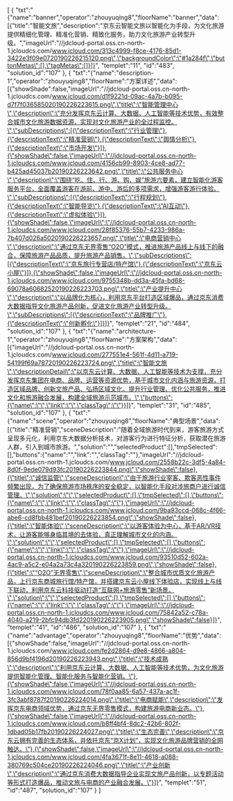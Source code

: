[
	{
		"txt":"{\"name\":\"banner\",\"operator\":\"zhouyuqing8\",\"floorName\":\"banner\",\"data\":[{\"title\":\"智能文旅\",\"description\":\"京东云智能文旅以智能化为手段，为文化旅游提供精细化管理、精准化营销、精致化服务，助力文化旅游产业转型升级。\",\"imageUrl\":\"//jdcloud-portal.oss.cn-north-1.jcloudcs.com/www.jcloud.com/313c4999-f8ce-4176-85d1-3422e3f09e0720190226215120.png\",\"backgroundColor\":\"#1a284f\",\"buttonMetas\":[],\"tagMetas\":[]}]}",
		"templet":"11",
		"id":"483",
		"solution_id":"107"
	},
	{
		"txt":"{\"name\":\"description-1\",\"operator\":\"zhouyuqing8\",\"floorName\":\"方案详述\",\"data\":[{\"showShade\":false,\"imageUrl\":\"//jdcloud-portal.oss.cn-north-1.jcloudcs.com/www.jcloud.com/d1f9221d-09ac-4a7b-b095-d7f7f036585020190226223615.png\",\"title\":\"智能管理中心\",\"description\":\"充分发挥京东云计算、大数据、人工智能等技术优势，有效整合城市文化旅游数据资源，实现对文化旅游产业的全过程监控。\",\"subDescriptions\":[{\"descriptionText\":\"行业管理\"},{\"descriptionText\":\"精准营销\"},{\"descriptionText\":\"舆情分析\"},{\"descriptionText\":\"市场开发\"}]},{\"showShade\":false,\"imageUrl\":\"//jdcloud-portal.oss.cn-north-1.jcloudcs.com/www.jcloud.com/4156cb99-8903-4ce8-ad77-b425ad45037b20190226223642.png\",\"title\":\"公共服务中心\",\"description\":\"围绕“吃、住、行、游、购、娱”旅游六要素，建立智能化游客服务平台，全面覆盖游客在游前、游中、游后的多项需求，增强游客游行体验。\",\"subDescriptions\":[{\"descriptionText\":\"行程规划\"},{\"descriptionText\":\"智能导览\"},{\"descriptionText\":\"AI互动\"},{\"descriptionText\":\"虚拟体验\"}]},{\"showShade\":false,\"imageUrl\":\"//jdcloud-portal.oss.cn-north-1.jcloudcs.com/www.jcloud.com/28f85376-55b7-4233-986a-7b407d026a5020190226223657.png\",\"title\":\"电商营销中心\",\"description\":\"通过京东无界零售“O2O”模式，推进旅游产品线上与线下的融合，保障旅游产品品质，提升旅游产品销售。\",\"subDescriptions\":[{\"descriptionText\":\"京东旅行专营店/特产馆\"},{\"descriptionText\":\"京东云小屋\"}]},{\"showShade\":false,\"imageUrl\":\"//jdcloud-portal.oss.cn-north-1.jcloudcs.com/www.jcloud.com/9755348b-dd3a-45fa-bd68-69078a60682520190226223703.png\",\"title\":\"产业提升中心\",\"description\":\"以品牌化为核心，利用京东平台打造区域爆品，通过京东消费大数据指导文化旅游产品创新，促进文化旅游产业转型升级。\",\"subDescriptions\":[{\"descriptionText\":\"品牌推广\"},{\"descriptionText\":\"创新孵化\"}]}]}",
		"templet":"21",
		"id":"484",
		"solution_id":"107"
	},
	{
		"txt":"{\"name\":\"architecture-1\",\"operator\":\"zhouyuqing8\",\"floorName\":\"方案架构\",\"data\":[{\"imageUrl\":\"//jdcloud-portal.oss.cn-north-1.jcloudcs.com/www.jcloud.com/277551e4-561f-4d11-a719-54199f69a78720190226223724.png\",\"title\":\"智能文旅\",\"descriptionDetail\":\"以京东云计算、大数据、人工智能等技术为支撑，充分发挥京东集团在电商、品牌、运营等资源优势，基于城市文化内涵与旅游资源，打造区域品牌、创新文旅产品、弘扬区域文化、提升行业管理、优化公共服务，推进文化和旅游融合发展，构建全域旅游示范城市。\",\"buttons\":{\"name\":\"\",\"link\":\"\",\"classTag\":\"\"}}]}",
		"templet":"31",
		"id":"485",
		"solution_id":"107"
	},
	{
		"txt":"{\"name\":\"scene\",\"operator\":\"zhouyuqing8\",\"floorName\":\"典型场景\",\"data\":[{\"title\":\"精准营销\",\"sceneDescription\":\"随着全域旅游时代到来，游客旅游方式呈现多元化，利用京东大数据分析技术，对游客行为进行特征分析，获取潜在旅游人群，引入到城市旅游。\",\"solution\":\"\",\"selectedProduct\":[],\"tmpSelected\":[],\"buttons\":{\"name\":\"\",\"link\":\"\",\"classTag\":\"\"},\"imageUrl\":\"//jdcloud-portal.oss.cn-north-1.jcloudcs.com/www.jcloud.com/2558b22c-3df5-4a84-8d0f-9ede079d93fc20190226223844.png\",\"showShade\":false},{\"title\":\"诚信监管\",\"sceneDescription\":\"由于旅游行业宰客、欺客恶性事件频繁出现，为了确保旅游市场秩序的安全稳定，以智能化手段对涉旅商户进行诚信管理。\",\"solution\":\"\",\"selectedProduct\":[],\"tmpSelected\":[],\"buttons\":{\"name\":\"\",\"link\":\"\",\"classTag\":\"\"},\"imageUrl\":\"//jdcloud-portal.oss.cn-north-1.jcloudcs.com/www.jcloud.com/9ba93ccd-068c-4f66-abe6-cd8fbb481bef20190226223854.png\",\"showShade\":false},{\"title\":\"智能体验\",\"sceneDescription\":\"以游客体验为中心，基于AR/VR技术，让游客能够身临其境的去体验，真正理解城市文化的内涵。\",\"solution\":\"\",\"selectedProduct\":[],\"tmpSelected\":[],\"buttons\":{\"name\":\"\",\"link\":\"\",\"classTag\":\"\"},\"imageUrl\":\"//jdcloud-portal.oss.cn-north-1.jcloudcs.com/www.jcloud.com/93510d52-602a-4ac9-a5c2-e04a2a73c4a320190226223859.png\",\"showShade\":false},{\"title\":\"“O2O”无界零售\",\"sceneDescription\":\"整合城市优质文化旅游产品，上行京东商城旅行馆/特产馆，并搭建京东云小屋线下体验店，实现线上与线下联动，利用京东云科技驱动打造“互联网+旅游零售”新场景。\",\"solution\":\"\",\"selectedProduct\":[],\"tmpSelected\":[],\"buttons\":{\"name\":\"\",\"link\":\"\",\"classTag\":\"\"},\"imageUrl\":\"//jdcloud-portal.oss.cn-north-1.jcloudcs.com/www.jcloud.com/75842a52-c78a-4040-a219-2bfc94db3fd220190226223905.png\",\"showShade\":false}]}",
		"templet":"41",
		"id":"486",
		"solution_id":"107"
	},
	{
		"txt":"{\"name\":\"advantage\",\"operator\":\"zhouyuqing8\",\"floorName\":\"优势\",\"data\":[{\"showShade\":false,\"imageUrl\":\"//jdcloud-portal.oss.cn-north-1.jcloudcs.com/www.jcloud.com/fe2d2864-d9e8-4866-a804-856d9bf4196d20190226223943.png\",\"title\":\"技术成熟\",\"description\":\"利用京东云计算、大数据、人工智能等技术优势，为文化旅游提供智能化管理、智能化服务与智能化营销。\"},{\"showShade\":false,\"imageUrl\":\"//jdcloud-portal.oss.cn-north-1.jcloudcs.com/www.jcloud.com/78f0aa85-6a57-437a-ac1f-3fc3abf8787f20190226224014.png\",\"title\":\"电商赋能\",\"description\":\"发挥京东电商领域优势，通过京东无界零售模式，构建旅游电商新业态。\"},{\"showShade\":false,\"imageUrl\":\"//jdcloud-portal.oss.cn-north-1.jcloudcs.com/www.jcloud.com/b8ff4bf4-8dc2-42b6-802f-1dbad05b17fb20190226224027.png\",\"title\":\"生态完善\",\"description\":\"京东云拥有完善的生态体系，并依托京东“京X计划”，实现文化旅游品牌营销的全网触达。\"},{\"showShade\":false,\"imageUrl\":\"//jdcloud-portal.oss.cn-north-1.jcloudcs.com/www.jcloud.com/4fa3671f-8e11-4618-a088-380769c504ce20190226224046.png\",\"title\":\"产业创新\",\"description\":\"通过京东消费大数据指导企业实现文旅产品创新，以专题活动等形式打造爆品，推动文旅与电商的产业融合发展。\"}]}",
		"templet":"51",
		"id":"487",
		"solution_id":"107"
	}
]